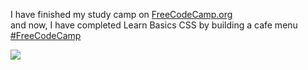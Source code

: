 I have finished my study camp on <a href="https://www.freecodecamp.org/" style>FreeCodeCamp.org</a><br>
and now, I have completed Learn Basics CSS by building a cafe menu <a href="https://github.com/freeCodeCamp/freeCodeCamp" style>#FreeCodeCamp</a>

<a href="https://www.freecodecamp.org/learn/2022/responsive-web-design/#learn-basic-css-by-building-a-cafe-menu"><img src="/assets/cafe-menu.png"></a>
